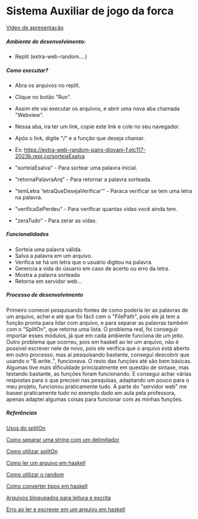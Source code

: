 ﻿# Sistema Auxiliar de jogo da forca
[Video de apresentação](https://drive.google.com/file/d/1d7sgh6DUZQEC_5RY6-b3yy30wUjZPDYd/view?usp=sharing)

##### Ambiente de desenvolvimento:

- Replit (extra-web-random....)

##### Como executar?

- Abra os arquivos no replit.
- Clique no botão "Run".
- Assim ele vai executar os arquivos, e abrir uma nova aba chamada "Webview".
- Nessa aba, ira ter um link, copie este link e cole no seu navegador.
- Após o link, digite "/" e a função que deseja chamar.
- Ex: https://extra-web-random-pairs-diovani-f.elc117-2023b.repl.co/sorteiaEsalva
  
- "sorteiaEsalva" - Para sortear uma palavra inicial.
- "retornaPalavraArq" - Para retornar a palavra sorteada.
- "temLetra 'letraQueDesejaVerificar'" - Paraca verificar se tem uma letra na palavra.
- "verificaSePerdeu" - Para verificar quantas vidas você ainda tem.
- "zeraTudo" - Para zerar as vidas.

##### Funcionalidades

- Sorteia uma palavra válida.
- Salva a palavra em um arquivo.
- Verifica se há um letra que o usuário digitou na palavra.
- Gerencia a vida do úsuario em caso de acerto ou erro da letra.
- Mostra a palavra sorteada
- Retorna em servidor web...

##### Processo de desenvolvimento

Primeiro comecei pesquisando fontes de como poderia ler as palavras de um arquivo, achei e até que foi fácil com o "FilePath", pois ele já tem a função pronta para lidar com arquivo, e para separar as palavras também com o "SplitOn", que retorna uma lista. O problema real, foi conseguir importar esses módulos, já que em cada ambiente funciona de um jeito. Outro problema que ocorreu, pois em haskell ao ler um arquivo, não é possível escrever nele de novo, pois ele verifica que o arquivo está aberto em outro processo, mas aí pesquisando bastante, consegui descobrir que usando o "B.write..", funcionava. O resto das funções até são bem básicas. Algumas tive mais dificuldade principalmente em questão de sintaxe, mas testando bastante, as funções foram funcionando. E consegui achar várias respostas para o que precisei nas pesquisas, adaptando um pouco para o meu projeto, funcionou praticamente tudo. A parte do "servidor web" me baseei praticamente tudo no exemplo dado em aula pela professora, apenas adaptei algumas coisas para funcionar com as minhas funções.
##### Referências

[Usos do splitOn](https://hackage.haskell.org/package/split-0.1.2.3/docs/Data-List-Split.html#v:splitOn)

[Como separar uma string com um delimitador](https://stackoverflow.com/questions/4503958/what-is-the-best-way-to-split-a-string-by-a-delimiter-functionally)

[Como utilizar splitOn](https://stackoverflow.com/questions/4978578/how-to-split-a-string-in-haskell)

[Como ler um arquivo em haskell](https://www.educative.io/answers/how-to-read-from-a-file-in-haskell)

[Como utilizar o random](https://www.portugal-a-programar.pt/forums/topic/64174-como-usar-o-random-em-uma-lista-de-caracteres/)

[Como converter tipos em haskell](https://stackoverflow.com/questions/20667478/haskell-string-int-type-conversion)

[Arquivos bloqueados para leitura e escrita](https://www.reddit.com/r/haskellquestions/comments/qtrkf2/resource\_busy\_file\_is\_locked\_when\_trying\_to/)

[Erro ao ler e escrever em um arquivo em haskell](https://stackoverflow.com/questions/13097520/error-reading-and-writing-same-file-simultaneously-in-haskell)



